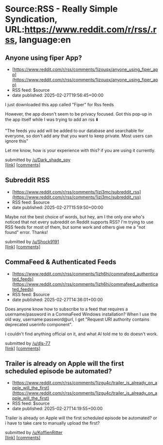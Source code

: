 # Source:RSS - Really Simple Syndication, URL:https://www.reddit.com/r/rss/.rss, language:en

## Anyone using fiper App?
 - [https://www.reddit.com/r/rss/comments/1izouqx/anyone_using_fiper_app](https://www.reddit.com/r/rss/comments/1izouqx/anyone_using_fiper_app)
 - RSS feed: $source
 - date published: 2025-02-27T19:56:45+00:00

<!-- SC_OFF --><div class="md"><p>I just downloaded this app called &quot;Fiper&quot; for Rss feeds</p> <p>However, the app doesn&#39;t seem to be privacy focused. Got this pop-up in the app itself while I was trying to add an rss ⬇️</p> <p>&quot;The feeds you add will be added to our database and searchable for everyone, so don&#39;t add any that you want to keep private. Most users can ignore this&quot;</p> <p>Let me know, how is your experience with this? if you are using it currently.</p> </div><!-- SC_ON --> &#32; submitted by &#32; <a href="https://www.reddit.com/user/Dark_shade_spy"> /u/Dark_shade_spy </a> <br/> <span><a href="https://www.reddit.com/r/rss/comments/1izouqx/anyone_using_fiper_app/">[link]</a></span> &#32; <span><a href="https://www.reddit.com/r/rss/comments/1izouqx/anyone_using_fiper_app/">[comments]</a></span>

## Subreddit RSS
 - [https://www.reddit.com/r/rss/comments/1izj3mc/subreddit_rss](https://www.reddit.com/r/rss/comments/1izj3mc/subreddit_rss)
 - RSS feed: $source
 - date published: 2025-02-27T15:59:50+00:00

<!-- SC_OFF --><div class="md"><p>Maybe not the best choice of words, but hey, am I the only one who&#39;s noticed that not every subreddit on Reddit supports RSS? I&#39;m trying to use RSS feeds for most of them, but some work and others give me a &quot;not found&quot; error. Thanks!</p> </div><!-- SC_ON --> &#32; submitted by &#32; <a href="https://www.reddit.com/user/Shock9191"> /u/Shock9191 </a> <br/> <span><a href="https://www.reddit.com/r/rss/comments/1izj3mc/subreddit_rss/">[link]</a></span> &#32; <span><a href="https://www.reddit.com/r/rss/comments/1izj3mc/subreddit_rss/">[comments]</a></span>

## CommaFeed & Authenticated Feeds
 - [https://www.reddit.com/r/rss/comments/1izh6hi/commafeed_authenticated_feeds](https://www.reddit.com/r/rss/comments/1izh6hi/commafeed_authenticated_feeds)
 - RSS feed: $source
 - date published: 2025-02-27T14:36:01+00:00

<!-- SC_OFF --><div class="md"><p>Does anyone know how to subscribe to a feed that requires a username/password in a CommaFeed Windows installation? When I use the old way, username:password@url, I get &quot;Request URI authority contains deprecated userinfo component&quot;.</p> <p>I couldn&#39;t find anything official on it, and what AI told me to do doesn&#39;t work.</p> </div><!-- SC_ON --> &#32; submitted by &#32; <a href="https://www.reddit.com/user/dls-77"> /u/dls-77 </a> <br/> <span><a href="https://www.reddit.com/r/rss/comments/1izh6hi/commafeed_authenticated_feeds/">[link]</a></span> &#32; <span><a href="https://www.reddit.com/r/rss/comments/1izh6hi/commafeed_authenticated_feeds/">[comments]</a></span>

## Trailer is already on Apple will the first scheduled episode be automated?
 - [https://www.reddit.com/r/rss/comments/1izgu4c/trailer_is_already_on_apple_will_the_first](https://www.reddit.com/r/rss/comments/1izgu4c/trailer_is_already_on_apple_will_the_first)
 - RSS feed: $source
 - date published: 2025-02-27T14:19:55+00:00

<!-- SC_OFF --><div class="md"><p>Trailer is already on Apple will the first scheduled episode be automated? or i have to take care to manually upload the first?</p> </div><!-- SC_ON --> &#32; submitted by &#32; <a href="https://www.reddit.com/user/KoffienRitter"> /u/KoffienRitter </a> <br/> <span><a href="https://www.reddit.com/r/rss/comments/1izgu4c/trailer_is_already_on_apple_will_the_first/">[link]</a></span> &#32; <span><a href="https://www.reddit.com/r/rss/comments/1izgu4c/trailer_is_already_on_apple_will_the_first/">[comments]</a></span>

